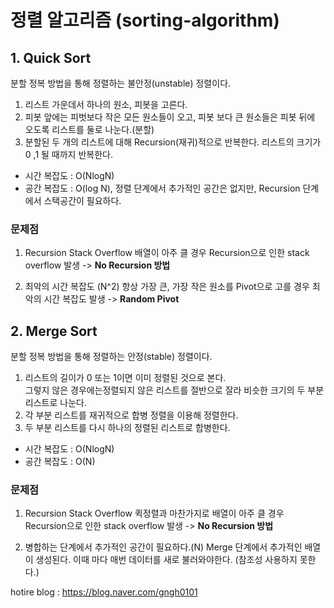 # 정렬 알고리즘 (sorting-algorithm)

## 1. Quick Sort
분할 정복 방법을 통해 정렬하는 불안정(unstable) 정렬이다. 

1. 리스트 가운데서 하나의 원소, 피봇을 고른다. 
2. 피봇 앞에는 피벗보다 작은 모든 원소들이 오고, 피봇 보다 큰 원소들은 피봇 뒤에 오도록 리스트를 둘로 나눈다.(분할)
3. 분할된 두 개의 리스트에 대해 Recursion(재귀)적으로 반복한다. 리스트의 크기가 0 ,1 될 때까지 반복한다. 

- 시간 복잡도 : O(NlogN)
- 공간 복잡도 : O(log N), 정렬 단계에서 추가적인 공간은 없지만, Recursion 단계에서 스택공간이 필요하다.  


### 문제점 
1. Recursion Stack Overflow
배열이 아주 클 경우 Recursion으로 인한 stack overflow 발생
-> <b>No Recursion 방법</b> 

2. 최악의 시간 복잡도 (N^2)
항상 가장 큰, 가장 작은 원소를 Pivot으로 고를 경우 최악의 시간 복잡도 발생
-> <b>Random Pivot</b>


## 2. Merge Sort
분할 정복 방법을 통해 정렬하는 안정(stable) 정렬이다.

1. 리스트의 길이가 0 또는 1이면 이미 정렬된 것으로 본다.<br/> 
   그렇지 않은 경우에는정렬되지 않은 리스트를 절반으로 잘라 비슷한 크기의 두 부분 리스트로 나눈다.
2. 각 부분 리스트를 재귀적으로 합병 정렬을 이용해 정렬한다.
3. 두 부분 리스트를 다시 하나의 정렬된 리스트로 합병한다.

- 시간 복잡도 : O(NlogN)
- 공간 복잡도 : O(N) 

### 문제점
1. Recursion Stack Overflow
퀵정렬과 마찬가지로 배열이 아주 클 경우 Recursion으로 인한 stack overflow 발생
-> <b>No Recursion 방법 </b>

2. 병합하는 단계에서 추가적인 공간이 필요하다.(N)
Merge 단계에서 추가적인 배열이 생성된다. 이때 마다 매번 데이터를 새로 불러와야한다. (참조성 사용하지 못한다.) <br/>


hotire blog : https://blog.naver.com/gngh0101
